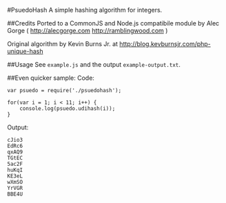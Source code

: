 #PsuedoHash
A simple hashing algorithm for integers.

##Credits
Ported to a CommonJS and Node.js compatibile module by Alec Gorge ( http://alecgorge.com http://ramblingwood.com )

Original algorithm by Kevin Burns Jr. at http://blog.kevburnsjr.com/php-unique-hash

##Usage
See `example.js` and the output `example-output.txt`.

##Even quicker sample:
Code:

	var psuedo = require('./psuedohash');

	for(var i = 1; i < 11; i++) {
		console.log(psuedo.udihash(i));
	}

Output:

	cJio3
	EdRc6
	qxAQ9
	TGtEC
	5ac2F
	huKqI
	KE3eL
	wXmSO
	YrVGR
	BBE4U

